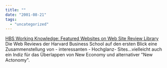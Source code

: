 ```yaml
---
title: ""
date: "2001-08-21"
tags: 
  - "uncategorized"
---
```


[HBS Working Knowledge: Featured Websites on Web Site Review Library](http://hbswk.hbs.edu/all-web-reviews.jhtml) Die Web Reviews der Harvard Business School auf den ersten Blick eine Zusammenstellung von - interessanten - Hochglanz- Sites...vielleicht auch ein Indiz für das Überlappen von New Economy und alternativer "New Actonomy".
